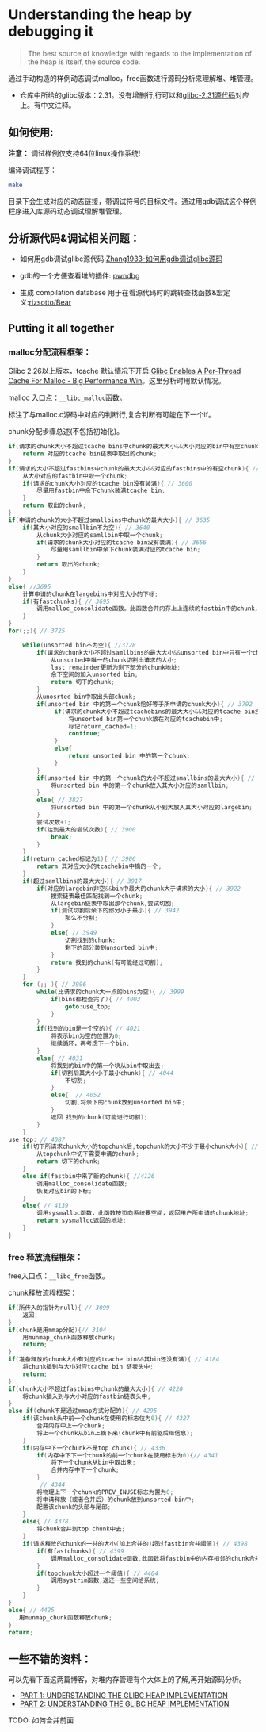 # Understanding the heap by debugging it

> The best source of knowledge with regards to the implementation of the heap is itself, the source code.


通过手动构造的样例动态调试malloc，free函数进行源码分析来理解堆、堆管理。

* 仓库中所给的glibc版本：2.31。没有增删行,行可以和[glibc-2.31源代码](https://elixir.free-electrons.com/glibc/glibc-2.31/source/malloc/malloc.c)对应上。有中文注释。


## 如何使用:

**注意：** 调试样例仅支持64位linux操作系统!

编译调试程序：

```bash
make
```

目录下会生成对应的动态链接，带调试符号的目标文件。通过用gdb调试这个样例程序进入库源码动态调试理解堆管理。

## 分析源代码&调试相关问题：

* 如何用gdb调试glibc源代码:[Zhang1933-如何用gdb调试glibc源码](https://zhang1933.github.io/2022/06/07/%E5%A6%82%E4%BD%95%E7%94%A8gdb%E8%B0%83%E8%AF%95glibc%E6%BA%90%E7%A0%81.html)

* gdb的一个方便查看堆的插件: [pwndbg](https://github.com/pwndbg/pwndbg)

* 生成 compilation database 用于在看源代码时的跳转查找函数&宏定义:[rizsotto/Bear](https://github.com/rizsotto/Bear)

## Putting it all together

### malloc分配流程框架：

Glibc 2.26以上版本，tcache 默认情况下开启:[Glibc Enables A Per-Thread Cache For Malloc - Big Performance Win](https://www.phoronix.com/scan.php?page=news_item&px=glibc-malloc-thread-cache)。这里分析时用默认情况。

malloc 入口点：`__libc_malloc`函数。

标注了与malloc.c源码中对应的判断行,复合判断有可能在下一个if。

chunk分配步骤总述(不包括初始化)。

```cpp
if(请求的chunk大小不超过tcache bins中chunk的最大大小&&大小对应的bin中有空chunk){// 3047
    return 对应的tcache bin链表中取出的chunk;
}
if(请求的大小不超过fastbins中chunk的最大大小&&对应的fastbins中的有空chunk){ // 3577
    从大小对应的fastbin中取一个chunk;
    if(请求的chunk大小对应的tcache bin没有装满){ // 3600
        尽量用fastbin中余下chunk装满tcache bin;
    }
    return 取出的chunk;
}
if(申请的chunk的大小不超过smallbins中chunk的最大大小){ // 3635
    if(其大小对应的smallbin不为空){ // 3640
        从chunk大小对应的samllbin中取一个chunk;
        if(请求的chunk大小对应的tcache bin没有装满){ // 3656
            尽量用samllbin中余下chunk装满对应的tcache bin;
        }
        return 取出的chunk;
    }
}
else{ //3695
    计算申请的chunk在largebins中对应大小的下标;
    if(有fastchunks){ // 3695
        调用malloc_consolidate函数。此函数合并内存上上连续的fastbin中的chunk，并放到unsorted bin中;
    }
}
for(;;){ // 3725

    while(unsorted bin不为空){ //3728
        if(请求的chunk大小不超过samllbins的最大大小&&unsorted bin中只有一个chunk&&unsorted bin中唯一的chunk==last remainder&&切割下unsorted bin中唯一的chunk之后其大小不小于chunk的最小大小){ // 3756
            从unsorted中唯一的chunk切割出请求的大小; 
            last remainder更新为剩下部分的chunk地址;
            余下空间的加入unsorted bin;
            return 切下的chunk; 
        }
        从unosrted bin中取出头部chunk;
        if(unsorted bin 中的第一个chunk恰好等于所申请的chunk大小){ // 3792
             if(请求的chunk大小不超过tcachebins的最大大小&&对应的tcache bin没有装满){ // 3800
                 将unsorted bin第一个chunk放在对应的tcachebin中;
                 标记return_cached=1;
                 continue;
             }
             else{
                 return unsorted bin 中的第一个chunk;
             }
        }
        if(unsorted bin 中的第一个chunk的大小不超过smallbins的最大大小){ // 3821 
            将unsorted bin 中的第一个chunk放入其大小对应的samllbin;
        }
        else{ // 3827
            将unsorted bin 中的第一个chunk从小到大放入其大小对应的largebin; 
        }
        尝试次数+1;
        if(达到最大的尝试次数){ // 3900
            break;
        }
    }
    if(return_cached标记为1){ // 3906
        return 其对应大小的tcachebin中摘的一个;
    }
    if(超过samllbins的最大大小){ // 3917
        if(对应的largebin非空&&bin中最大的chunk大于请求的大小){ // 3922
            搜索链表最佳匹配找到一个chunk;
            从largebin链表中取出那个chunk,尝试切割;
            if(测试切割后余下的部分小于最小){ // 3942
                那么不分割;
            }
            else{ // 3949
                切割找到的chunk; 
                剩下的部分装到unsorted bin中;
            }
            return 找到的chunk(有可能经过切割);
        }
    }
    for (;; ){ // 3996
        while(比请求的chunk大一点的bins为空){ // 3999
            if(bins都检查完了){ // 4003
                goto:use_top;
            }
        }
        if(找到的bin是一个空的){ // 4021
            将表示bin为空的位置为0;
            继续循环，再考虑下一个bin;
        }
        else{ // 4031
            将找到的bin中的第一个块从bin中取出去; 
            if(切割后其大小小于最小chunk){ // 4044
                不切割;
            }
            else{  // 4052
                切割,将余下的chunk放到unsorted bin中;
            }
            返回 找到的chunk(可能进行切割);
        }
    }
use_top: // 4087
    if(切下所请求chunk大小的topchunk后,topchunk的大小不少于最小chunk大小){ // 4109
        从topchunk中切下需要申请的chunk;
        return 切下的chunk;
    }
    else if(fastbin中来了新的chunk){ //4126
        调用malloc_consolidate函数;        
        恢复对应bin的下标;
    }
    else{ // 4139
        调用sysmalloc函数，此函数按页向系统要空间，返回用户所申请的chunk地址;
        return sysmalloc返回的地址;
    }
}

```


### free 释放流程框架：

free入口点：`__libc_free`函数。

chunk释放流程框架：

```cpp
if(所传入的指针为null){ // 3099
    返回;
}
if(chunk是用mmap分配){// 3104
    用munmap_chunk函数释放chunk;
    return;
}
if(准备释放的chunk大小有对应的tcache bin&&其bin还没有满){ // 4184
    将chunk插到与大小对应tcache bin 链表头中;
    return;
}
if(chunk大小不超过fastbins中chunk的最大大小){ // 4220
    将chunk插入到与大小对应的fastbin链表头中;
}
else if(chunk不是通过mmap方式分配的){ // 4295
    if(该chunk头中前一个chunk在使用的标志位为0){ // 4327
        合并内存中上一个chunk;
        将上一个chunk从bin上摘下来(chunk中有前驱后继信息);
    }
    if(内存中下一个chunk不是top chunk){ // 4336
        if(内存中下下一个chunk的前一个chunk在使用标志为0){// 4341
            将下一个chunk从bin中取出来;
            合并内存中下一个chunk;
        }
         // 4344
        将物理上下一个chunk的PREV_INUSE标志为置为0;
        将申请释放（或者合并后）的chunk放到unsorted bin中;
        配置该chunk的头部与尾部;
    }
    else{ // 4378
        将chunk合并到top chunk中去;
    }
    if(请求释放的chunk的一共的大小(加上合并的)超过fastbin合并阈值){ // 4398
        if(有fastchunks){ // 4399
            调用malloc_consolidate函数,此函数将fastbin中的内存相邻的chunk合并后插入到unsorted bin链表中;
        }
        if(topchunk大小超过一个阈值){ // 4404
            调用systrim函数,返还一些空间给系统; 
        }
    }
}
else{ // 4425
   用munmap_chunk函数释放chunk;
}
return;
```


## 一些不错的资料：

可以先看下面这两篇博客，对堆内存管理有个大体上的了解,再开始源码分析。

* [PART 1: UNDERSTANDING THE GLIBC HEAP IMPLEMENTATION](https://azeria-labs.com/heap-exploitation-part-2-glibc-heap-free-bins/)
* [PART 2: UNDERSTANDING THE GLIBC HEAP IMPLEMENTATION](https://azeria-labs.com/heap-exploitation-part-2-glibc-heap-free-bins/)

TODO: 如何合并前面

